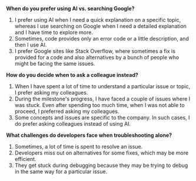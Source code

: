 **When do you prefer using AI vs. searching Google?**
1. I prefer using AI when I need a quick explanation on a specific topic, whereas I use searching on Google when I need a detailed explanation and I have time to explore more.
2. Sometimes, code provides only an error code or a little description, and then I use AI.
3. I prefer Google sites like Stack Overflow, where sometimes a fix is provided for a code and also alternatives by a bunch of people who might be facing the same issues.

**How do you decide when to ask a colleague instead?**
1. When I have spent a lot of time to understand a particular issue or topic, I prefer asking my colleagues.
2. During the milestone's progress, I have faced a couple of issues where I was stuck. Even after spending too much time, when I was not able to proceed, I preferred asking my colleagues.
3. Some concepts and issues are specific to the company. In such cases, I do prefer asking colleagues instead of using AI.

**What challenges do developers face when troubleshooting alone?**
1. Sometimes, a lot of time is spent to resolve an issue.
2. Developers miss out on alternatives for some fixes, which may be more efficient.
3. They get stuck during debugging because they may be trying to debug in the same way for a particular issue.